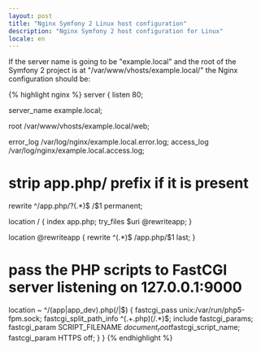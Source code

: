 ```yaml
---
layout: post
title: "Nginx Symfony 2 Linux host configuration"
description: "Nginx Symfony 2 host configuration for Linux"
locale: en
---
```


If the server name is going to be "example.local" and the root of the Symfony 2 project is at "/var/www/vhosts/example.local/" the Nginx configuration should be:

{% highlight nginx %}
server {
  listen 80;

  server_name example.local;

  root /var/www/vhosts/example.local/web;

  error_log /var/log/nginx/example.local.error.log;
  access_log /var/log/nginx/example.local.access.log;

  # strip app.php/ prefix if it is present
  rewrite ^/app\.php/?(.*)$ /$1 permanent;

  location / {
    index app.php;
    try_files $uri @rewriteapp;
  }

  location @rewriteapp {
    rewrite ^(.*)$ /app.php/$1 last;
  }

  # pass the PHP scripts to FastCGI server listening on 127.0.0.1:9000
  location ~ ^/(app|app_dev)\.php(/|$) {
    fastcgi_pass   unix:/var/run/php5-fpm.sock;
    fastcgi_split_path_info ^(.+\.php)(/.*)$;
    include fastcgi_params;
    fastcgi_param  SCRIPT_FILENAME    $document_root$fastcgi_script_name;
    fastcgi_param  HTTPS              off;
  }
}
{% endhighlight %}
